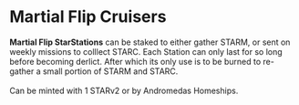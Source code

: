 # Martial Flip Cruisers

**Martial Flip StarStations** can be staked to either gather STARM, or sent on weekly missions to colllect STARC. Each Station can only last for so long before becoming derlict. After which its only use is to be burned to re-gather a small portion of STARM and STARC. \
\
Can be minted with 1 STARv2 or by Andromedas Homeships.
